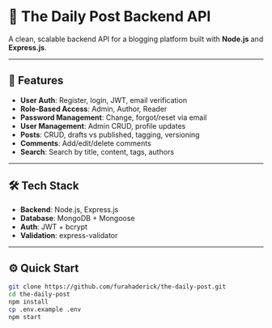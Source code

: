 # 📝 The Daily Post Backend API

A clean, scalable backend API for a blogging platform built with **Node.js** and **Express.js**.

---

## 🔧 Features

-  **User Auth**: Register, login, JWT, email verification
-  **Role-Based Access**: Admin, Author, Reader
-  **Password Management**: Change, forgot/reset via email
-  **User Management**: Admin CRUD, profile updates
-  **Posts**: CRUD, drafts vs published, tagging, versioning
-  **Comments**: Add/edit/delete comments
-  **Search**: Search by title, content, tags, authors

---

## 🛠️ Tech Stack

-  **Backend**: Node.js, Express.js
-  **Database**: MongoDB + Mongoose
-  **Auth**: JWT + bcrypt
-  **Validation**: express-validator

---

## ⚙️ Quick Start

```bash
git clone https://github.com/furahaderick/the-daily-post.git
cd the-daily-post
npm install
cp .env.example .env
npm start
```
